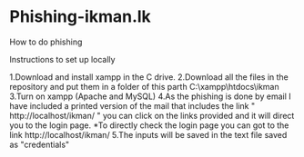 # Phishing-ikman.lk
How to do phishing

Instructions to set up locally

1.Download and install xampp in the C drive.
2.Download all the files in the repository and put them in a folder of this parth C:\xampp\htdocs\ikman
3.Turn on xampp  (Apache and MySQL)
4.As the phishing is done by email I have included a printed version of the mail that includes the link " http://localhost/ikman/ "
 you can click on the links provided and it will direct you to the login page.
 *To directly check the login page you can got to the link http://localhost/ikman/
5.The inputs will be saved in the text file saved as "credentials"
